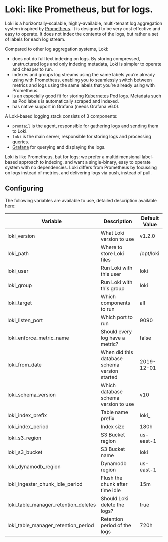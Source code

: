 # Loki: like Prometheus, but for logs.

Loki is a horizontally-scalable, highly-available, multi-tenant log aggregation system inspired by [Prometheus](https://prometheus.io/).
It is designed to be very cost effective and easy to operate.
It does not index the contents of the logs, but rather a set of labels for each log stream.

Compared to other log aggregation systems, Loki:

- does not do full text indexing on logs. By storing compressed, unstructured logs and only indexing metadata, Loki is simpler to operate and cheaper to run.
- indexes and groups log streams using the same labels you’re already using with Prometheus, enabling you to seamlessly switch between metrics and logs using the same labels that you’re already using with Prometheus.
- is an especially good fit for storing [Kubernetes](https://kubernetes.io/) Pod logs. Metadata such as Pod labels is automatically scraped and indexed.
- has native support in Grafana (needs Grafana v6.0).

A Loki-based logging stack consists of 3 components:

- `promtail` is the agent, responsible for gathering logs and sending them to Loki.
- `loki` is the main server, responsible for storing logs and processing queries.
- [Grafana](https://github.com/grafana/grafana) for querying and displaying the logs.

Loki is like Prometheus, but for logs: we prefer a multidimensional label-based approach to indexing, and want a single-binary, easy to operate system with no dependencies.
Loki differs from Prometheus by focussing on logs instead of metrics, and delivering logs via push, instead of pull.

## Configuring

The following variables are available to use, detailed description available [here](https://github.com/grafana/loki/tree/master/docs/configuration):

| Variable   	                            | Description                                       | Default Value |
|-------------------------------------------|---------------------------------------------------|---------------|
| loki\_version                             | What Loki version to use                          | v1.2.0        |
| loki\_path                                | Where to store Loki files                         | /opt/loki     |
| loki\_user                                | Run Loki with this user                           | loki          |
| loki\_group                               | Run Loki with this group                          | loki          |
| loki\_target                              | Which components to run                           | all           |
| loki\_listen\_port                        | Which port to run                                 | 9090          |
| loki\_enforce\_metric\_name               | Should every log have a metric?                   | false         |
| loki\_from\_date                          | When did this database schema version started     | 2019-12-01    |
| loki\_schema\_version                     | Which database schema version to use              | v10           |
| loki\_index\_prefix                       | Table name prefix                                 | loki\_        |
| loki\_index\_period                       | Index size                                        | 180h          |
| loki\_s3\_region                          | S3 Bucket region                                  | us-east-1     |
| loki\_s3\_bucket                          | S3 Bucket name                                    | loki          |
| loki\_dynamodb\_region                    | Dynamodb region                                   | us-east-1     |
| loki\_ingester\_chunk\_idle\_period       | Flush the chunk after time idle                   | 15m           |
| loki\_table\_manager\_retention\_deletes  | Should Loki delete the logs?                      | true          |
| loki\_table\_manager\_retention\_period   | Retention period of the logs                      | 720h          |
